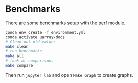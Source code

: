 # Benchmarks


There are some benchmarks setup with the [perf](https://github.com/vstinner/perf) module.

```bash
conda env create -f environment.yml
conda activate uarray-docs
# Clean out old values
make clean
# run benchmarks
make all
# look at comparisons
make compare
```

Then run `jupyter lab` and open `Make Graph` to create graphs.